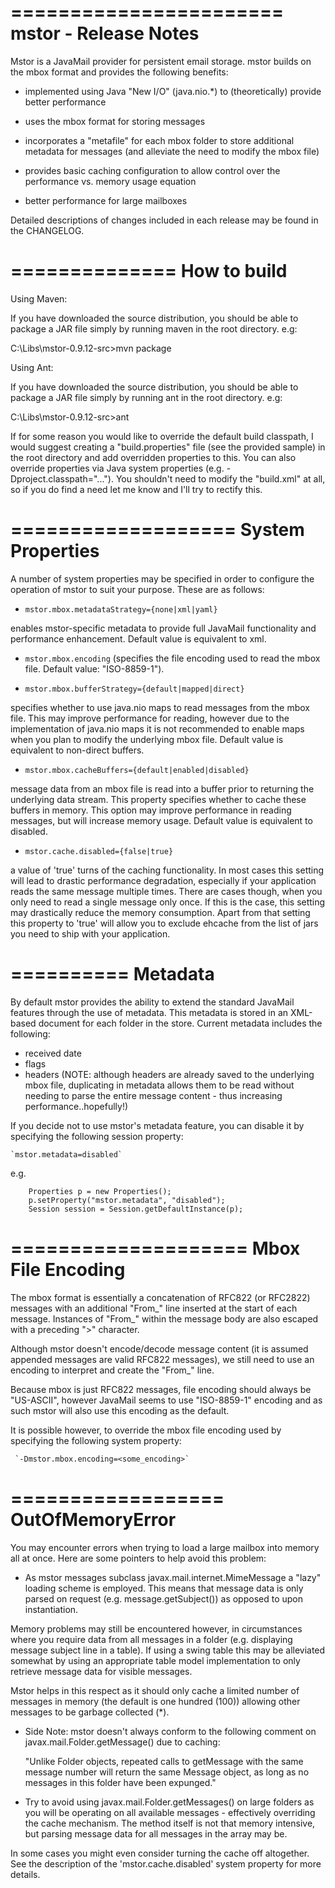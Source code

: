 =======================
 mstor - Release Notes
=======================

 Mstor is a JavaMail provider for persistent email storage. mstor builds on the mbox format and
 provides the following benefits:

 * implemented using Java "New I/O" (java.nio.*) to (theoretically) provide better
 performance
 
 * uses the mbox format for storing messages
 
 * incorporates a "metafile" for each mbox folder to store additional metadata for
 messages (and alleviate the need to modify the mbox file)
 
 * provides basic caching configuration to allow control over the performance vs.
 memory usage equation
 
 * better performance for large mailboxes

 Detailed descriptions of changes included in each release may be found
 in the CHANGELOG.


==============
 How to build
==============
 
 Using Maven:

 If you have downloaded the source distribution, you should be able to package a JAR
 file simply by running maven in the root directory. e.g:
 
   C:\Libs\mstor-0.9.12-src\>mvn package


 Using Ant:
 
 If you have downloaded the source distribution, you should be able to package a JAR
 file simply by running ant in the root directory. e.g:
 
   C:\Libs\mstor-0.9.12-src\>ant
 
 If for some reason you would like to override the default build classpath, I would
 suggest creating a "build.properties" file (see the provided sample) in the root directory
 and add overridden properties to this. You can also override properties via Java system
 properties (e.g. -Dproject.classpath="..."). You shouldn't need to modify the "build.xml" at all,
 so if you do find a need let me know and I'll try to rectify this.
 
===================
 System Properties
===================

 A number of system properties may be specified in order to configure the operation
 of mstor to suit your purpose. These are as follows:
 
  - `mstor.mbox.metadataStrategy={none|xml|yaml}`
  
  enables mstor-specific metadata to provide full JavaMail
  functionality and performance enhancement. Default value is equivalent to xml.
  
  - `mstor.mbox.encoding` (specifies the file encoding used to read the mbox file.
  Default value: "ISO-8859-1").
  
  - `mstor.mbox.bufferStrategy={default|mapped|direct}`
  
  specifies whether to use java.nio maps to read
  messages from the mbox file. This may improve performance for reading, however
  due to the implementation of java.nio maps it is not recommended to enable
  maps when you plan to modify the underlying mbox file. Default value is equivalent
  to non-direct buffers.
  
  - `mstor.mbox.cacheBuffers={default|enabled|disabled}`
  
  message data from an mbox file is read into a buffer
  prior to returning the underlying data stream. This property specifies whether
  to cache these buffers in memory. This option may improve performance in reading
  messages, but will increase memory usage. Default value is equivalent to disabled.
  
  - `mstor.cache.disabled={false|true}`
  
  a value of 'true' turns of the caching functionality. In most cases this setting
  will lead to drastic performance degradation, especially if your application 
  reads the same message multiple times. There are cases though, when you only need
  to read a single message only once. If this is the case, this setting may 
  drastically reduce the memory consumption. Apart from that setting this property
  to 'true' will allow you to exclude ehcache from the list of jars you need to
  ship with your application.
 
==========
 Metadata
==========

 By default mstor provides the ability to extend the standard JavaMail features
 through the use of metadata. This metadata is stored in an XML-based document
 for each folder in the store. Current metadata includes the following:
 
  - received date
  - flags
  - headers (NOTE: although headers are already saved to the underlying mbox
  file, duplicating in metadata allows them to be read without needing to parse
  the entire message content - thus increasing performance..hopefully!)
 
 If you decide not to use mstor's metadata feature, you can disable it by
 specifying the following session property:
 
 	`mstor.metadata=disabled`
 	
 e.g.
```
 	Properties p = new Properties();
 	p.setProperty("mstor.metadata", "disabled");
 	Session session = Session.getDefaultInstance(p);
```
====================
 Mbox File Encoding
====================

 The mbox format is essentially a concatenation of RFC822 (or RFC2822) messages
 with an additional "From_" line inserted at the start of each message. Instances
 of "From_" within the message body are also escaped with a preceding ">"
 character.
 
 Although mstor doesn't encode/decode message content (it is assumed appended
 messages are valid RFC822 messages), we still need to use an encoding to
 interpret and create the "From_" line.
 
 Because mbox is just RFC822 messages, file encoding should always be "US-ASCII",
 however JavaMail seems to use "ISO-8859-1" encoding and as such mstor will also
 use this encoding as the default.
 
 It is possible however, to override the mbox file encoding used by specifying the
 following system property:
 
     `-Dmstor.mbox.encoding=<some_encoding>`
 

==================
 OutOfMemoryError
==================

 You may encounter errors when trying to load a large mailbox into memory all
 at once. Here are some pointers to help avoid this problem:
 
 - As mstor messages subclass javax.mail.internet.MimeMessage a "lazy" loading
 scheme is employed. This means that message data is only parsed on request
 (e.g. message.getSubject()) as opposed to upon instantiation.
 	
 Memory problems may still be encountered however, in circumstances where you
 require data from all messages in a folder (e.g. displaying message subject
 line in a table). If using a swing table this may be alleviated somewhat by
 using an appropriate table model implementation to only retrieve message
 data for visible messages.
 
 Mstor helps in this respect as it should only cache a limited number of
 messages in memory (the default is one hundred (100)) allowing other messages
 to be garbage collected (*).
 
 * Side Note: mstor doesn't always conform to the following comment on
 javax.mail.Folder.getMessage() due to caching:
 
 	"Unlike Folder objects, repeated calls to getMessage with the same
 	 message number will return the same Message object, as long as no
 	 messages in this folder have been expunged."

 - Try to avoid using javax.mail.Folder.getMessages() on large folders as you
 will be operating on all available messages - effectively overriding the
 cache mechanism. The method itself is not that memory intensive, but parsing
 message data for all messages in the array may be.
 
 In some cases you might even consider turning the cache off altogether.
 See the description of the 'mstor.cache.disabled' system property for
 more details.
